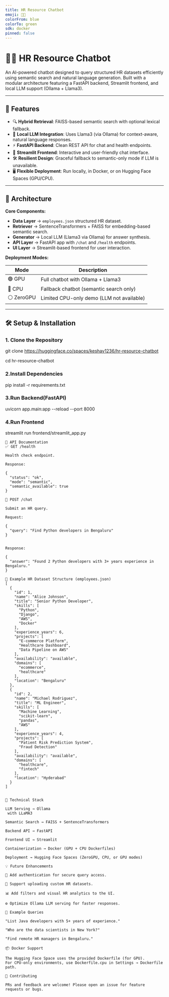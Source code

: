 ```yaml
---
title: HR Resource Chatbot
emoji: 🧑‍💼
colorFrom: blue
colorTo: green
sdk: docker
pinned: false
---
```


# 🧑‍💼 HR Resource Chatbot

An AI-powered chatbot designed to query structured HR datasets efficiently using semantic search and natural language generation. Built with a modular architecture featuring a FastAPI backend, Streamlit frontend, and local LLM support (Ollama + Llama3).

---

## 🚀 Features

- 🔍 **Hybrid Retrieval**: FAISS-based semantic search with optional lexical fallback.
- 🤖 **Local LLM Integration**: Uses Llama3 (via Ollama) for context-aware, natural language responses.
- ⚡ **FastAPI Backend**: Clean REST API for chat and health endpoints.
- 🎨 **Streamlit Frontend**: Interactive and user-friendly chat interface.
- 🛠️ **Resilient Design**: Graceful fallback to semantic-only mode if LLM is unavailable.
- 🖥️ **Flexible Deployment**: Run locally, in Docker, or on Hugging Face Spaces (GPU/CPU).

---

## 🧱 Architecture

**Core Components:**

- **Data Layer** → `employees.json` structured HR dataset.
- **Retriever** → SentenceTransformers + FAISS for embedding-based semantic search.
- **Generator** → Local LLM (Llama3 via Ollama) for answer synthesis.
- **API Layer** → FastAPI app with `/chat` and `/health` endpoints.
- **UI Layer** → Streamlit-based frontend for user interaction.

**Deployment Modes:**

| Mode        | Description                                  |
|-------------|----------------------------------------------|
| 🟢 GPU      | Full chatbot with Ollama + Llama3            |
| 🔵 CPU      | Fallback chatbot (semantic search only)      |
| ⚪ ZeroGPU  | Limited CPU-only demo (LLM not available)     |

---

## 🛠️ Setup & Installation

### 1. Clone the Repository
git clone https://huggingface.co/spaces/keshav1236/hr-resource-chatbot

cd hr-resource-chatbot

### 2.Install Dependencies
pip install -r requirements.txt

### 3.Run Backend(FastAPI)
uvicorn app.main:app --reload --port 8000

### 4.Run Frontend
streamlit run frontend/streamlit_app.py
```
🧪 API Documentation
✅ GET /health

Health check endpoint.

Response:

{
  "status": "ok",
  "mode": "semantic",
  "semantic_available": true
}

💬 POST /chat

Submit an HR query.

Request:

{
  "query": "Find Python developers in Bengaluru"
}


Response:

{
  "answer": "Found 2 Python developers with 3+ years experience in Bengaluru."
}

📁 Example HR Dataset Structure (employees.json)
[
  {
    "id": 1,
    "name": "Alice Johnson",
    "title": "Senior Python Developer",
    "skills": [
      "Python",
      "Django",
      "AWS",
      "Docker"
    ],
    "experience_years": 6,
    "projects": [
      "E-commerce Platform",
      "Healthcare Dashboard",
      "Data Pipeline on AWS"
    ],
    "availability": "available",
    "domains": [
      "ecommerce",
      "healthcare"
    ],
    "location": "Bengaluru"
  },
  {
    "id": 2,
    "name": "Michael Rodriguez",
    "title": "ML Engineer",
    "skills": [
      "Machine Learning",
      "scikit-learn",
      "pandas",
      "AWS"
    ],
    "experience_years": 4,
    "projects": [
      "Patient Risk Prediction System",
      "Fraud Detection"
    ],
    "availability": "available",
    "domains": [
      "healthcare",
      "fintech"
    ],
    "location": "Hyderabad"
  }
]


📌 Technical Stack

LLM Serving → Ollama
 with LLaMA3

Semantic Search → FAISS + SentenceTransformers

Backend API → FastAPI

Frontend UI → Streamlit

Containerization → Docker (GPU + CPU Dockerfiles)

Deployment → Hugging Face Spaces (ZeroGPU, CPU, or GPU modes)

💡 Future Enhancements

🔐 Add authentication for secure query access.

📂 Support uploading custom HR datasets.

📊 Add filters and visual HR analytics to the UI.

⚙️ Optimize Ollama LLM serving for faster responses.

🧠 Example Queries

"List Java developers with 5+ years of experience."

"Who are the data scientists in New York?"

"Find remote HR managers in Bengaluru."

📦 Docker Support

The Hugging Face Space uses the provided Dockerfile (for GPU).
For CPU-only environments, use Dockerfile.cpu in Settings → Dockerfile path.

🤝 Contributing

PRs and feedback are welcome! Please open an issue for feature requests or bugs.
